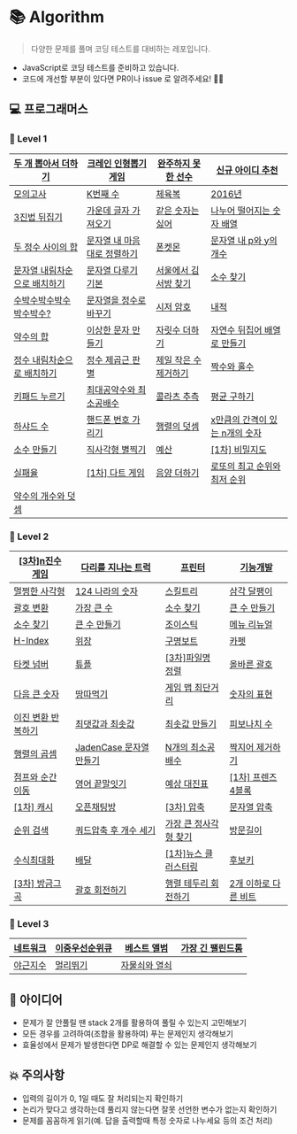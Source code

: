 # 📚 Algorithm

> 다양한 문제를 풀며 코딩 테스트를 대비하는 레포입니다.

- JavaScript로 코딩 테스트를 준비하고 있습니다.
- 코드에 개선할 부분이 있다면 PR이나 issue 로 알려주세요! 🙋‍♂️

## 💻 프로그래머스

### 📕 Level 1

| [두 개 뽑아서 더하기](https://programmers.co.kr/learn/courses/30/lessons/68644) | [크레인 인형뽑기 게임](https://programmers.co.kr/learn/courses/30/lessons/64061) | [완주하지 못한 선수](https://programmers.co.kr/learn/courses/30/lessons/42576) | [신규 아이디 추천](https://programmers.co.kr/learn/courses/30/lessons/72410) |
| ------------------------------------------------------------ | ------------------------------------------------------------ | ------------------------------------------------------------ | ------------------------------------------------------------ |
| [모의고사](https://programmers.co.kr/learn/courses/30/lessons/42840) | [K번째 수](https://programmers.co.kr/learn/courses/30/lessons/42748) | [체육복](https://programmers.co.kr/learn/courses/30/lessons/42862) | [2016년](https://programmers.co.kr/learn/courses/30/lessons/12901) |
| [3진법 뒤집기](https://programmers.co.kr/learn/courses/30/lessons/68935) | [가운데 글자 가져오기](https://programmers.co.kr/learn/courses/30/lessons/12903) | [같은 숫자는 싫어](https://programmers.co.kr/learn/courses/30/lessons/12906) | [나누어 떨어지는 숫자 배열](https://programmers.co.kr/learn/courses/30/lessons/12910) |
| [두 정수 사이의 합](https://programmers.co.kr/learn/courses/30/lessons/12912) | [문자열 내 마음대로 정렬하기](https://programmers.co.kr/learn/courses/30/lessons/12915) | [폰켓몬](https://programmers.co.kr/learn/courses/30/lessons/1845) | [문자열 내 p와 y의 개수](https://programmers.co.kr/learn/courses/30/lessons/12916) |
| [문자열 내림차순으로 배치하기](https://programmers.co.kr/learn/courses/30/lessons/12917) | [문자열 다루기 기본](https://programmers.co.kr/learn/courses/30/lessons/12918) | [서울에서 김서방 찾기](https://programmers.co.kr/learn/courses/30/lessons/12919) | [소수 찾기](https://programmers.co.kr/learn/courses/30/lessons/12921) |
| [수박수박수박수박수박수?](https://programmers.co.kr/learn/courses/30/lessons/12922) | [문자열을 정수로 바꾸기](https://programmers.co.kr/learn/courses/30/lessons/12925) | [시저 암호](https://programmers.co.kr/learn/courses/30/lessons/12926) | [내적](https://programmers.co.kr/learn/courses/30/lessons/70128) |
| [약수의 합](https://programmers.co.kr/learn/courses/30/lessons/12928) | [이상한 문자 만들기](https://programmers.co.kr/learn/courses/30/lessons/12930) | [자릿수 더하기](https://programmers.co.kr/learn/courses/30/lessons/12931) | [자연수 뒤집어 배열로 만들기](https://programmers.co.kr/learn/courses/30/lessons/12932) |
| [정수 내림차순으로 배치하기](https://programmers.co.kr/learn/courses/30/lessons/12933) | [정수 제곱근 판별](https://programmers.co.kr/learn/courses/30/lessons/12934) | [제일 작은 수 제거하기](https://programmers.co.kr/learn/courses/30/lessons/12935) | [짝수와 홀수](https://programmers.co.kr/learn/courses/30/lessons/12937) |
| [키패드 누르기](https://programmers.co.kr/learn/courses/30/lessons/67256) | [최대공약수와 최소공배수](https://programmers.co.kr/learn/courses/30/lessons/12940) | [콜라츠 추측](https://programmers.co.kr/learn/courses/30/lessons/12943) | [평균 구하기](https://programmers.co.kr/learn/courses/30/lessons/12944) |
| [하샤드 수](https://programmers.co.kr/learn/courses/30/lessons/12947) | [핸드폰 번호 가리기](https://programmers.co.kr/learn/courses/30/lessons/12948) | [행렬의 덧셈](https://programmers.co.kr/learn/courses/30/lessons/12950) | [x만큼의 간격이 있는 n개의 숫자](https://programmers.co.kr/learn/courses/30/lessons/12954) |
| [소수 만들기](https://programmers.co.kr/learn/courses/30/lessons/12977) | [직사각형 별찍기](https://programmers.co.kr/learn/courses/30/lessons/12969) | [예산](https://programmers.co.kr/learn/courses/30/lessons/12982) | [[1차] 비밀지도](https://programmers.co.kr/learn/courses/30/lessons/17681) |
| [실패율](https://programmers.co.kr/learn/courses/30/lessons/42889) | [[1차] 다트 게임](https://programmers.co.kr/learn/courses/30/lessons/17682) | [음양 더하기](https://programmers.co.kr/learn/courses/30/lessons/76501) | [로또의 최고 순위와 최저 순위](https://programmers.co.kr/learn/courses/30/lessons/77484) |
| [약수의 개수와 덧셈](https://programmers.co.kr/learn/courses/30/lessons/77884) |                                                              |                                                              |                                                              |

### 📙 Level 2

| [[3차]n진수 게임](https://programmers.co.kr/learn/courses/30/lessons/17687) | [다리를 지나는 트럭](https://programmers.co.kr/learn/courses/30/lessons/42583) | [프린터](https://programmers.co.kr/learn/courses/30/lessons/42587) | [기능개발](https://programmers.co.kr/learn/courses/30/lessons/42586) |
| ------------------------------------------------------------ | ------------------------------------------------------------ | ------------------------------------------------------------ | ------------------------------------------------------------ |
| [멀쩡한 사각형](https://programmers.co.kr/learn/courses/30/lessons/62048) | [124 나라의 숫자](https://programmers.co.kr/learn/courses/30/lessons/12899) | [스킬트리](https://programmers.co.kr/learn/courses/30/lessons/49993) | [삼각 달팽이](https://programmers.co.kr/learn/courses/30/lessons/68645) |
| [괄호 변환](https://programmers.co.kr/learn/courses/30/lessons/60058) | [가장 큰 수](https://programmers.co.kr/learn/courses/30/lessons/42746) | [소수 찾기](https://programmers.co.kr/learn/courses/30/lessons/42839) | [큰 수 만들기](https://programmers.co.kr/learn/courses/30/lessons/42883) |
| [소수 찾기](https://programmers.co.kr/learn/courses/30/lessons/42839) | [큰 수 만들기](https://programmers.co.kr/learn/courses/30/lessons/42883) | [조이스틱](https://programmers.co.kr/learn/courses/30/lessons/42860) | [메뉴 리뉴얼](https://programmers.co.kr/learn/courses/30/lessons/72411) |
| [H-Index](https://programmers.co.kr/learn/courses/30/lessons/42747) | [위장](https://programmers.co.kr/learn/courses/30/lessons/42578) | [구명보트](https://programmers.co.kr/learn/courses/30/lessons/42885) | [카펫](https://programmers.co.kr/learn/courses/30/lessons/42842) |
| [타켓 넘버](https://programmers.co.kr/learn/courses/30/lessons/43165) | [튜플](https://programmers.co.kr/learn/courses/30/lessons/64065) | [[3차]파일명 정렬](https://programmers.co.kr/learn/courses/30/lessons/17686) | [올바른 괄호](https://programmers.co.kr/learn/courses/30/lessons/12909) |
| [다음 큰 숫자](https://programmers.co.kr/learn/courses/30/lessons/12911) | [땅따먹기](https://programmers.co.kr/learn/courses/30/lessons/12913) | [게임 맵 최단거리](https://programmers.co.kr/learn/courses/30/lessons/1844) | [숫자의 표현](https://programmers.co.kr/learn/courses/30/lessons/12924) |
| [이진 변환 반복하기](https://programmers.co.kr/learn/courses/30/lessons/70129) | [최댓값과 최솟값](https://programmers.co.kr/learn/courses/30/lessons/12939) | [최솟값 만들기](https://programmers.co.kr/learn/courses/30/lessons/12941) | [피보나치 수](https://programmers.co.kr/learn/courses/30/lessons/12945) |
| [행렬의 곱셈](https://programmers.co.kr/learn/courses/30/lessons/12949) | [JadenCase 문자열 만들기](https://programmers.co.kr/learn/courses/30/lessons/12951) | [N개의 최소공배수](https://programmers.co.kr/learn/courses/30/lessons/12953) | [짝지어 제거하기](https://programmers.co.kr/learn/courses/30/lessons/12973) |
| [점프와 순간 이동](https://programmers.co.kr/learn/courses/30/lessons/12980) | [영어 끝말잇기](https://programmers.co.kr/learn/courses/30/lessons/12981) | [예상 대진표](https://programmers.co.kr/learn/courses/30/lessons/12985) | [[1차] 프렌즈 4블록](https://programmers.co.kr/learn/courses/30/lessons/17679) |
| [[1차] 캐시](https://programmers.co.kr/learn/courses/30/lessons/17680) | [오픈채팅방](https://programmers.co.kr/learn/courses/30/lessons/42888) | [[3차] 압축](https://programmers.co.kr/learn/courses/30/lessons/17684) | [문자열 압축](https://programmers.co.kr/learn/courses/30/lessons/60057?language=javascript#) |
| [순위 검색](https://programmers.co.kr/learn/courses/30/lessons/72412) | [쿼드압축 후 개수 세기](https://programmers.co.kr/learn/courses/30/lessons/68936#) | [가장 큰 정사각형 찾기](https://programmers.co.kr/learn/courses/30/lessons/12905) | [방문길이](https://programmers.co.kr/learn/courses/30/lessons/49994#) |
| [수식최대화](https://programmers.co.kr/learn/courses/30/lessons/67257) | [배달](https://programmers.co.kr/learn/courses/30/lessons/12978) | [[1차]뉴스 클러스터링](https://programmers.co.kr/learn/courses/30/lessons/17677) | [후보키](https://programmers.co.kr/learn/courses/30/lessons/42890) |
| [[3차] 방금그곡](https://programmers.co.kr/learn/courses/30/lessons/17683) | [괄호 회전하기](https://programmers.co.kr/learn/courses/30/lessons/76502) | [행렬 테두리 회전하기](https://programmers.co.kr/learn/courses/30/lessons/77485) | [2개 이하로 다른 비트](https://programmers.co.kr/learn/courses/30/lessons/77885) |

### 📒 Level 3

| [네트워크](https://programmers.co.kr/learn/courses/30/lessons/43162) | [이중우선순위큐](https://programmers.co.kr/learn/courses/30/lessons/42628) | [베스트 앨범](https://programmers.co.kr/learn/courses/30/lessons/42579) | [가장 긴 팰린드롬](https://programmers.co.kr/learn/courses/30/lessons/12904) |
| ------------------------------------------------------------ | ------------------------------------------------------------ | ------------------------------------------------------------ | ------------------------------------------------------------ |
| [야근지수](https://programmers.co.kr/learn/courses/30/lessons/12927) | [멀리뛰기](https://programmers.co.kr/learn/courses/30/lessons/12914) | [자물쇠와 열쇠](https://programmers.co.kr/learn/courses/30/lessons/60059) | []()                                                         |

## 🧐 아이디어

- 문제가 잘 안풀릴 땐 stack 2개를 활용하여 풀릴 수 있는지 고민해보기
- 모든 경우를 고려하여(조합을 활용하여) 푸는 문제인지 생각해보기
- 효율성에서 문제가 발생한다면 DP로 해결할 수 있는 문제인지 생각해보기

## 💥 주의사항

- 입력의 길이가 0, 1일 때도 잘 처리되는지 확인하기
- 논리가 맞다고 생각하는데 풀리지 않는다면 잘못 선언한 변수가 없는지 확인하기
- 문제를 꼼꼼하게 읽기(예. 답을 출력할때 특정 숫자로 나누세요 등의 조건 처리)